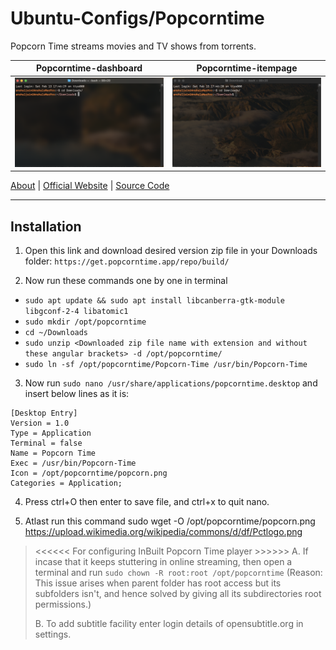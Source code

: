 # Ubuntu-Configs/Popcorntime

Popcorn Time streams movies and TV shows from torrents.

Popcorntime-dashboard           |  Popcorntime-itempage
:-------------------------:|:-------------------------:
![Popcorntime-dashboard](https://github.com/anshuljain21120/Exports-and-configs/blob/master/MacOS/Terminal%20Settings/Terminal%20-%20Active.png)  |  ![Popcorntime-itempage](https://github.com/anshuljain21120/Exports-and-configs/blob/master/MacOS/Terminal%20Settings/Terminal%20-%20Inactive.png)

[About](https://en.wikipedia.org/wiki/Popcorn_Time)		|		[Official Website](https://popcorntime.app/)		|		[Source Code](https://github.com/popcorn-official)

--------------------------

## Installation
1. Open this link and download desired version zip file in your Downloads folder: 
```https://get.popcorntime.app/repo/build/```

2. Now run these commands one by one in terminal
* `sudo apt update && sudo apt install libcanberra-gtk-module libgconf-2-4 libatomic1`
* `sudo mkdir /opt/popcorntime`
* `cd ~/Downloads`
* `sudo unzip <Downloaded zip file name with extension and without these angular brackets> -d /opt/popcorntime/`
* `sudo ln -sf /opt/popcorntime/Popcorn-Time /usr/bin/Popcorn-Time`

3. Now run `sudo nano /usr/share/applications/popcorntime.desktop` and insert below lines as it is:
```
[Desktop Entry]
Version = 1.0
Type = Application
Terminal = false
Name = Popcorn Time
Exec = /usr/bin/Popcorn-Time
Icon = /opt/popcorntime/popcorn.png
Categories = Application;
```
4. Press ctrl+O then enter to save file, and ctrl+x to quit nano.

5. Atlast run this command
sudo wget -O /opt/popcorntime/popcorn.png https://upload.wikimedia.org/wikipedia/commons/d/df/Pctlogo.png

> <<<<<< For configuring InBuilt Popcorn Time player >>>>>>
> A. If incase that it keeps stuttering in online streaming, then open a terminal and run `sudo chown -R root:root /opt/popcorntime` 
> (Reason: This issue arises when parent folder has root access but its subfolders isn't, and hence solved by giving all its subdirectories root permissions.)
> 
> B. To add subtitle facility enter login details of opensubtitle.org in settings.
